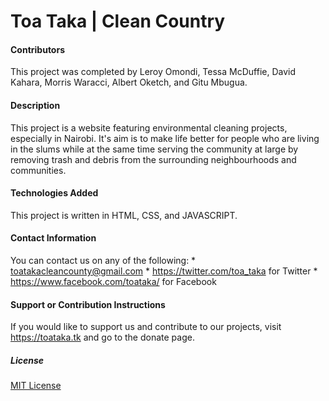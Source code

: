 # Toa Taka | Clean Country

#### Contributors
  This project was completed by Leroy Omondi, Tessa McDuffie, David Kahara,
Morris Waracci, Albert Oketch, and Gitu Mbugua.

#### Description
  This project is a website featuring environmental cleaning projects, especially
in Nairobi. It's aim is to make life better for people who are living in the slums
while at the same time serving the community at large by removing trash and debris
from the surrounding neighbourhoods and communities.

#### Technologies Added
  This project is written in HTML, CSS, and JAVASCRIPT.

#### Contact Information
  You can contact us on any of the following:
    * toatakacleancounty@gmail.com
    * https://twitter.com/toa_taka for Twitter
    * https://www.facebook.com/toataka/ for Facebook

#### Support or Contribution Instructions
  If you would like to support us and contribute to our projects, visit https://toataka.tk
and go to the donate page.

##### License
  [MIT License](license)
